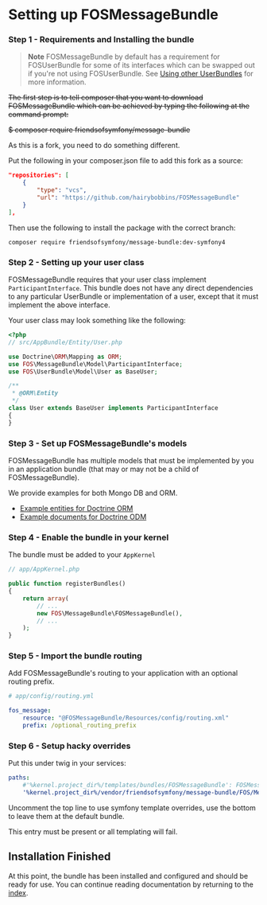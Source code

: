 Setting up FOSMessageBundle
===========================

### Step 1 - Requirements and Installing the bundle

> **Note** FOSMessageBundle by default has a requirement for FOSUserBundle for some of its
> interfaces which can be swapped out if you're not using FOSUserBundle. See
> [Using other UserBundles][] for more information.


~~The first step is to tell composer that you want to download FOSMessageBundle which can
be achieved by typing the following at the command prompt:~~

~~$ composer require friendsofsymfony/message-bundle~~

As this is a fork, you need to do something different.

Put the following in your composer.json file to add this fork as a source:

```json
"repositories": [
    {
        "type": "vcs",
        "url": "https://github.com/hairybobbins/FOSMessageBundle"
    }
],
```

Then use the following to install the package with the correct branch:

 `composer require friendsofsymfony/message-bundle:dev-symfony4`

### Step 2 - Setting up your user class

FOSMessageBundle requires that your user class implement `ParticipantInterface`. This
bundle does not have any direct dependencies to any particular UserBundle or
implementation of a user, except that it must implement the above interface.

Your user class may look something like the following:

```php
<?php
// src/AppBundle/Entity/User.php

use Doctrine\ORM\Mapping as ORM;
use FOS\MessageBundle\Model\ParticipantInterface;
use FOS\UserBundle\Model\User as BaseUser;

/**
 * @ORM\Entity
 */
class User extends BaseUser implements ParticipantInterface
{
}
```

### Step 3 - Set up FOSMessageBundle's models

FOSMessageBundle has multiple models that must be implemented by you in an application
bundle (that may or may not be a child of FOSMessageBundle).

We provide examples for both Mongo DB and ORM.

- [Example entities for Doctrine ORM][]
- [Example documents for Doctrine ODM][]

### Step 4 - Enable the bundle in your kernel

The bundle must be added to your `AppKernel`

```php
// app/AppKernel.php

public function registerBundles()
{
    return array(
        // ...
        new FOS\MessageBundle\FOSMessageBundle(),
        // ...
    );
}
```

### Step 5 - Import the bundle routing

Add FOSMessageBundle's routing to your application with an optional routing prefix.

```yaml
# app/config/routing.yml

fos_message:
    resource: "@FOSMessageBundle/Resources/config/routing.xml"
    prefix: /optional_routing_prefix
```

### Step 6 - Setup hacky overrides

Put this under twig in your services:

```yaml
paths:
    #'%kernel.project_dir%/templates/bundles/FOSMessageBundle': FOSMessageBundle
    '%kernel.project_dir%/vendor/friendsofsymfony/message-bundle/FOS/MessageBundle/Resources/views': FOSMessageBundle
```

Uncomment the top line to use symfony template overrides, use the bottom to leave them at the default bundle.

This entry must be present or all templating will fail.

## Installation Finished

At this point, the bundle has been installed and configured and should be ready for use.
You can continue reading documentation by returning to the [index][].

[Example entities for Doctrine ORM]: 01a-orm-models.md
[Example documents for Doctrine ODM]: 01b-odm-models.md
[index]: 00-index.md
[Using other UserBundles]: 99-using-other-user-bundles.md
